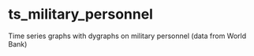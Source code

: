 # ts_military_personnel
Time series graphs with dygraphs on military personnel (data from World Bank)

